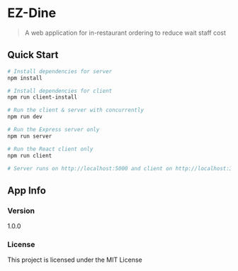 # EZ-Dine

> A web application for in-restaurant ordering to reduce wait staff cost 

## Quick Start

``` bash
# Install dependencies for server
npm install

# Install dependencies for client
npm run client-install

# Run the client & server with concurrently
npm run dev

# Run the Express server only
npm run server

# Run the React client only
npm run client

# Server runs on http://localhost:5000 and client on http://localhost:3000
```

## App Info
### Version

1.0.0

### License

This project is licensed under the MIT License
